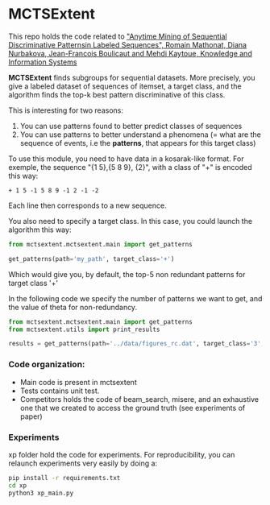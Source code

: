 # MCTSExtent

This repo holds the code related to ["Anytime Mining of Sequential Discriminative Patternsin Labeled Sequences", Romain Mathonat, Diana Nurbakova, Jean-Francois Boulicaut and Mehdi Kaytoue, Knowledge and Information Systems](https://www.researchgate.net/publication/345805363_Anytime_Mining_of_Sequential_Discriminative_Patterns_in_Labeled_Sequences)

**MCTSExtent** finds subgroups for sequential datasets. More precisely, you give a labeled dataset of sequences of itemset, a target class,
and the algorithm finds the top-k best pattern discriminative of this class.

This is interesting for two reasons:
1. You can use patterns found to better predict classes of sequences
2. You can use patterns to better understand a phenomena (= what are the sequence of events, i.e the **patterns**, that appears for this target class)

To use this module, you need to have data in a kosarak-like format. For exemple, the sequence "{1 5},{5 8 9}, {2}", with a class of "+" is encoded this way:
```
+ 1 5 -1 5 8 9 -1 2 -1 -2
```
Each line then corresponds to a new sequence.

You also need to specify a target class. In this case, you could launch the algorithm this way:
``` python
from mctsextent.mctsextent.main import get_patterns

get_patterns(path='my_path', target_class='+')
```
Which would give you, by default, the top-5 non redundant patterns for target class '+'

In the following code we specify the number of patterns we want to get, and the value of theta for non-redundancy.

``` python
from mctsextent.mctsextent.main import get_patterns
from mctsextent.utils import print_results

results = get_patterns(path='../data/figures_rc.dat', target_class='3', time=10, top_k=10, theta=0.5)
```

### Code organization:
* Main code is present in mctsextent
* Tests contains unit test.
* Competitors holds the code of beam_search, misere, and an exhaustive one that we created to access the ground truth (see experiments of paper)

### Experiments
xp folder hold the code for experiments.
For reproducibility, you can relaunch experiments very easily by doing a:

```bash
pip install -r requirements.txt
cd xp
python3 xp_main.py
```
